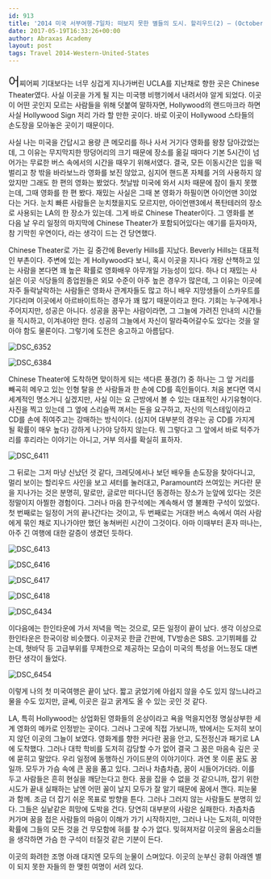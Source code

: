 ```yaml
---
id: 913
title: '2014 미국 서부여행-7일차: 떠보지 못한 별들의 도시. 할리우드(2) – (October 9, 2014)'
date: 2017-05-19T16:33:26+00:00
author: Abraxas Academy
layout: post
tags: Travel 2014-Western-United-States
---
```

<span style="font-size: 24px;">어</span>찌어찌 기대보다는 너무 싱겁게 지나가버린 UCLA를 지난채로 향한 곳은 Chinese Theater였다. 사실 이곳을 가게 될 지는 미국행 비행기에서 내려서야 알게 되었다. 이곳이 어떤 곳인지 모르는 사람들을 위해 덧붙여 말하자면, Hollywood의 랜드마크라 하면 사실 Hollywood Sign 저리 가라 할 만한 곳이다. 바로 이곳이 Hollywood 스타들의 손도장을 모아놓은 곳이기 때문이다.

사실 나는 미국을 간답시고 용량 큰 메모리를 하나 사서 거기다 영화를 왕창 담아갔었는데, 그 이유는 무지막지한 땅덩어리의 크기 때문에 장소를 옮길 때마다 기본 5시간이 넘어가는 무료한 버스 속에서의 시간을 때우기 위해서였다. 결국, 모든 이동시간은 입을 떡 벌리고 창 밖을 바라보느라 영화를 보진 않았고, 심지어 핸드폰 자체를 거의 사용하지 않았지만 그래도 한 편의 영화는 봤었다. 첫날밤 미국에 와서 시차 때문에 잠이 들지 못했는데, 그때 영화를 한 편 봤다. 재밌는 사실은 그때 본 영화가 하필이면 아이언맨 3이었다는 거다. 눈치 빠른 사람들은 눈치챘을지도 모르지만, 아이언맨3에서 폭탄테러의 장소로 사용되는 LA의 한 장소가 있는데. 그게 바로 Chinese Theater이다. 그 영화를 본 다음 날 우리 일정의 마지막에 Chinese Theater가 포함되어있다는 얘기를 듣자마자, 참 기막힌 우연이다, 라는 생각이 드는 건 당연했다.

Chinese Theater로 가는 길 중간에 Beverly Hills를 지났다. Beverly Hills는 대표적인 부촌이다. 주변에 있는 게 Hollywood다 보니, 혹시 이곳을 지나다 개랑 산책하고 있는 사람을 본다면 꽤 높은 확률로 영화배우 아무개일 가능성이 있다. 하나 더 재밌는 사실은 이곳 식당들의 종업원들은 외모 수준이 아주 높은 경우가 많은데, 그 이유는 이곳에 자주 들락날락하는 사람들은 영화사 관계자들도 많고 하니 배우 지망생들이 스카우트를 기다리며 이곳에서 아르바이트하는 경우가 꽤 많기 때문이라고 한다. 기회는 누구에게나 주어지지만, 성공은 아니다. 성공을 꿈꾸는 사람이라면, 그 그늘에 가려진 인내의 시간들을 직시하고, 이겨내야만 한다. 성공의 그늘에서 자신이 말라죽어갈수도 있다는 것을 알아야 함도 물론이다. 그렇기에 도전은 숭고하고 아름답다.

![DSC_6352](https://c1.staticflickr.com/3/2846/32507103394_132ecf5446_b.jpg)

![DSC_6384](https://c1.staticflickr.com/4/3737/32967380070_936bb32225_b.jpg)

Chinese Theater에 도착하면 맞이하게 되는 색다른 풍경(?) 중 하나는 그 앞 거리를 빼곡히 메우고 있는 인형 탈을 쓴 사람들과 한 손에 CD를 흑인들이다. 처음 본다면 역시 세계적인 명소거니 싶겠지만, 사실 이는 요 근방에서 볼 수 있는 대표적인 사기유형이다. 사진을 찍고 있는데 그 옆에 스리슬쩍 껴서는 돈을 요구하고, 자신의 믹스테잎이라고 CD를 손에 쥐여주고는 강매하는 방식이다. (심지어 대부분의 경우는 공 CD를 가지게 될 확률이 매우 높다) 강하게 나가야 당하지 않는다. 뭐 그렇다고 그 앞에서 바로 턱주가리를 후리라는 이야기는 아니고, 거부 의사를 확실히 표하자.

![DSC_6411](https://c1.staticflickr.com/4/3779/32535994293_13bcea4c82_b.jpg)

그 뒤로는 그저 마냥 신났던 것 같다, 크레딧에서나 보던 배우들 손도장을 찾아다니고, 멀리 보이는 할리우드 사인을 보고 셔터를 눌러대고, Paramount라 쓰여있는 커다란 문을 지나가는 것은 분명히, 말로만, 글로만 떠다니던 동경하는 장소가 눈앞에 있다는 것은 정말이지 아찔한 경험이다. 그러나 마음 한구석에는 계속해서 영 불쾌한 구석이 있었다. 첫 번째로는 일정이 거의 끝나간다는 것이고, 두 번째로는 거대한 버스 속에서 여러 사람에게 묶인 채로 지나가야만 했던 놓쳐버린 시간이 그것이다. 아마 이때부터 혼자 떠나는, 아주 긴 여행에 대한 갈증이 생겼던 듯하다.

![DSC_6413](https://c1.staticflickr.com/1/756/32536005463_8a37dc5afe_b.jpg)

![DSC_6416](https://c1.staticflickr.com/1/650/32536004573_1fcdf64184_b.jpg)

![DSC_6417](https://c1.staticflickr.com/1/604/32536004473_608dd3be6f_b.jpg)

![DSC_6418](https://c1.staticflickr.com/3/2806/32536004293_98726d660c_b.jpg)

![DSC_6434](https://c1.staticflickr.com/1/687/32967373680_167b00f676_b.jpg)

 

이다음에는 한인타운에 가서 저녁을 먹는 것으로, 모든 일정이 끝이 났다. 생각 이상으로 한인타운은 한국이랑 비슷했다. 이곳저곳 한글 간판에, TV방송은 SBS. 고기뷔페를 갔는데, 혓바닥 등 고급부위를 무제한으로 제공하는 모습이 미국의 특성을 어느정도 대변한단 생각이 들었다.

![DSC_6454](https://c1.staticflickr.com/4/3722/32967372750_7cf11c8c6f_b.jpg)

  이렇게 나의 첫 미국여행은 끝이 났다. 짧고 굵었기에 아쉽지 않을 수도 있지 않느냐라고 물을 수도 있지만, 글쎄, 이곳은 길고 굵게도 올 수 있는 곳인 것 같다.

LA, 특히 Hollywood는 상업화된 영화들의 온상이라고 욕을 먹을지언정 명실상부한 세계 영화의 메카로 인정받는 곳이다. 그러나 그곳에 직접 가보니까, 밖에서는 도저히 보이지 않던 이곳의 그늘이 보였다. 영화계를 향한 커다란 꿈을 안고, 도전정신과 패기로 LA에 도착했다. 그러나 대학 학비를 도저히 감당할 수가 없어 결국 그 꿈은 마음속 깊은 곳에 묻히고 말았다. 우리 일정에 동행하신 가이드분의 이야기이다. 과연 못 이룬 꿈도 꿈일까. 모두가 가슴 속에 큰 꿈을 품고 있다. 그러나 차츰차츰, 꿈이 시들어가더라. 이를 두고 사람들은 흔히 현실을 깨닫는다고 한다. 꿈을 잡을 수 없을 것 같으니까, 잡기 위한 시도가 끝내 실패하는 날엔 어떤 꼴이 날지 모두가 잘 알기 때문에 꿈에서 깬다. 피눈물과 함께. 조금 더 잡기 쉬운 목표로 방향을 튼다. 그러나 그러지 않는 사람들도 분명히 있다. 그들은 실낱같은 희망에 도박을 건다. 당연히 대부분의 사람은 실패한다. 차츰차츰 커가며 꿈을 접은 사람들의 마음이 이해가 가기 시작하지만, 그러나 나는 도저히, 미약한 확률에 그들의 모든 것을 건 무모함에 혀를 찰 수가 없다. 밎혀져저갈 이곳의 울음소리들을 생각하면 가슴 한 구석이 터질것 같은 기분이 든다.

이곳의 화려한 조명 아래 대지엔 모두의 눈물이 스며있다. 이곳의 눈부신 광휘 아래엔 별이 되지 못한 자들의 한 맺힌 여명이 서려 있다. 